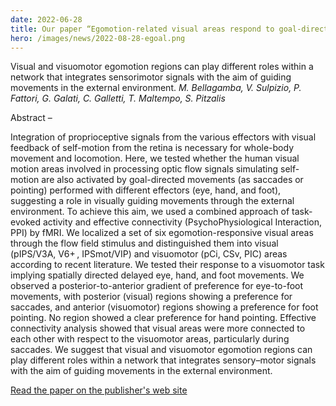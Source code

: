 ```yaml
---
date: 2022-06-28
title: Our paper “Egomotion-related visual areas respond to goal-directed movements” is now out in Brain Structure and Function.
hero: /images/news/2022-08-28-egoal.png
---
```


Visual and visuomotor egomotion regions can play different roles within a network that integrates sensorimotor signals with the aim of guiding movements in the external environment.
*M. Bellagamba, V. Sulpizio, P. Fattori, G. Galati, C. Galletti, T. Maltempo, S. Pitzalis*

Abstract –

Integration of proprioceptive signals from the various effectors with visual feedback of self-motion from the retina is necessary for whole-body movement and locomotion. Here, we tested whether the human visual motion areas involved in processing optic flow signals simulating self-motion are also activated by goal-directed movements (as saccades or pointing) performed with different effectors (eye, hand, and foot), suggesting a role in visually guiding movements through the external environment. To achieve this aim, we used a combined approach of task-evoked activity and effective connectivity (PsychoPhysiological Interaction, PPI) by fMRI. We localized a set of six egomotion-responsive visual areas through the flow field stimulus and distinguished them into visual (pIPS/V3A, V6+ , IPSmot/VIP) and visuomotor (pCi, CSv, PIC) areas according to recent literature. We tested their response to a visuomotor task implying spatially directed delayed eye, hand, and foot movements. We observed a posterior-to-anterior gradient of preference for eye-to-foot movements, with posterior (visual) regions showing a preference for saccades, and anterior (visuomotor) regions showing a preference for foot pointing. No region showed a clear preference for hand pointing. Effective connectivity analysis showed that visual areas were more connected to each other with respect to the visuomotor areas, particularly during saccades. We suggest that visual and visuomotor egomotion regions can play different roles within a network that integrates sensory–motor signals with the aim of guiding movements in the external environment.

[Read the paper on the publisher's web site](https://doi.org/10.1007/s00429-022-02523-9)
